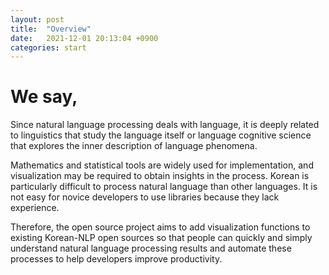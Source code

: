 ```yaml
---
layout: post
title:  "Overview"
date:   2021-12-01 20:13:04 +0900
categories: start
---
```



# We say,

Since natural language processing deals with language, it is deeply related to linguistics that study the language itself or language cognitive science that explores the inner description of language phenomena. 

 Mathematics and statistical tools are widely used for implementation, and visualization may be required to obtain insights in the process. Korean is particularly difficult to process natural language than other languages. It is not easy for novice developers to use libraries because they lack experience. 

Therefore, the open source project aims to add visualization functions to existing Korean-NLP open sources so that people can quickly and simply understand natural language processing results and automate these processes to help developers improve productivity.

